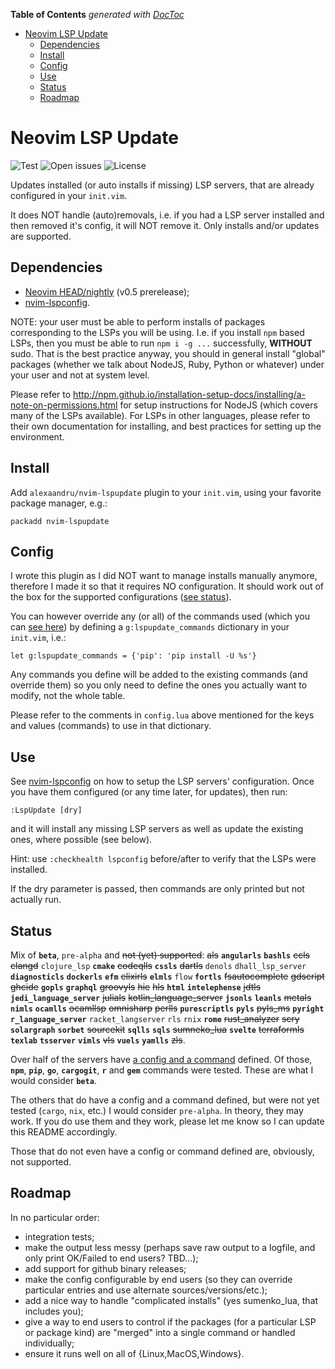 <!-- START doctoc generated TOC please keep comment here to allow auto update -->
<!-- DON'T EDIT THIS SECTION, INSTEAD RE-RUN doctoc TO UPDATE -->

**Table of Contents** _generated with [DocToc](https://github.com/thlorenz/doctoc)_

- [Neovim LSP Update](#neovim-lsp-update)
  - [Dependencies](#dependencies)
  - [Install](#install)
  - [Config](#config)
  - [Use](#use)
  - [Status](#status)
  - [Roadmap](#roadmap)

<!-- END doctoc generated TOC please keep comment here to allow auto update -->

# Neovim LSP Update

![Test](https://github.com/alexaandru/nvim-lspupdate/workflows/Test/badge.svg)
![Open issues](https://img.shields.io/github/issues/alexaandru/nvim-lspupdate.svg)
![License](https://img.shields.io/badge/License-MIT-blue.svg)

Updates installed (or auto installs if missing) LSP servers, that are already
configured in your `init.vim`.

It does NOT handle (auto)removals, i.e. if you had a LSP
server installed and then removed it's config, it will NOT
remove it. Only installs and/or updates are supported.

## Dependencies

- [Neovim HEAD/nightly](https://github.com/neovim/neovim/releases/tag/nightly) (v0.5 prerelease);
- [nvim-lspconfig](https://github.com/neovim/nvim-lspconfig).

NOTE: your user must be able to perform installs of packages corresponding to the LSPs
you will be using. I.e. if you install `npm` based LSPs, then you must be able to
run `npm i -g ...` successfully, **WITHOUT** sudo. That is the best practice anyway,
you should in general install "global" packages (whether we talk about NodeJS, Ruby,
Python or whatever) under your user and not at system level.

Please refer to http://npm.github.io/installation-setup-docs/installing/a-note-on-permissions.html
for setup instructions for NodeJS (which covers many of the LSPs available). For
LSPs in other languages, please refer to their own documentation for installing,
and best practices for setting up the environment.

## Install

Add `alexaandru/nvim-lspupdate` plugin to your `init.vim`, using your favorite
package manager, e.g.:

```
packadd nvim-lspupdate
```

## Config

I wrote this plugin as I did NOT want to manage installs manually anymore,
therefore I made it so that it requires NO configuration. It should work
out of the box for the supported configurations ([see status](#status)).

You can however override any (or all) of the commands used (which you can
[see here](lua/lspupdate/config.lua#L85)) by defining a `g:lspupdate_commands`
dictionary in your `init.vim`, i.e.:

```VimL
let g:lspupdate_commands = {'pip': 'pip install -U %s'}
```

Any commands you define will be added to the existing commands (and override
them) so you only need to define the ones you actually want to modify, not the
whole table.

Please refer to the comments in `config.lua` above mentioned for the keys
and values (commands) to use in that dictionary.

## Use

See [nvim-lspconfig](https://github.com/neovim/nvim-lspconfig#quickstart) on
how to setup the LSP servers' configuration. Once you have them configured
(or any time later, for updates), then run:

```
:LspUpdate [dry]
```

and it will install any missing LSP servers as well as update the existing ones,
where possible (see below).

Hint: use `:checkhealth lspconfig` before/after to verify that the LSPs were
installed.

If the dry parameter is passed, then commands are only printed but not actually run.

## Status

Mix of **`beta`**, `pre-alpha` and <s>not (yet) supported</s>:
<s>als</s>
**`angularls`**
**`bashls`**
<s>ccls</s>
<s>clangd</s>
`clojure_lsp`
**`cmake`**
<s>codeqlls</s>
**`cssls`**
<s>dartls</s>
`denols`
`dhall_lsp_server`
**`diagnosticls`**
**`dockerls`**
**`efm`**
<s>elixirls</s>
**`elmls`**
`flow`
**`fortls`**
<s>fsautocomplete</s>
<s>gdscript</s>
<s>ghcide</s>
**`gopls`**
**`graphql`**
<s>groovyls</s>
<s>hie</s>
<s>hls</s>
**`html`**
**`intelephense`**
<s>jdtls</s>
**`jedi_language_server`**
<s>julials</s>
<s>kotlin_language_server</s>
**`jsonls`**
**`leanls`**
<s>metals</s>
**`nimls`**
**`ocamlls`**
<s>ocamllsp</s>
<s>omnisharp</s>
<s>perlls</s>
**`purescriptls`**
**`pyls`**
<s>pyls_ms</s>
**`pyright`**
**`r_language_server`**
`racket_langserver`
`rls`
`rnix`
**`rome`**
<s>rust_analyzer</s>
<s>scry</s>
**`solargraph`**
**`sorbet`**
<s>sourcekit</s>
**`sqlls`**
**`sqls`**
<s>sumneko_lua</s>
**`svelte`**
<s>terraformls</s>
**`texlab`**
**`tsserver`**
**`vimls`**
<s>vls</s>
**`vuels`**
**`yamlls`**
<s>zls</s>.

Over half of the servers have [a config and a command](lua/lspupdate/config.lua)
defined. Of those, **`npm`**, **`pip`**, **`go`**, **`cargogit`**, **`r`** and **`gem`**
commands were tested. These are what I would consider **`beta`**.

The others that do have a config and a command defined, but were not yet
tested (`cargo`, `nix`, etc.) I would consider `pre-alpha`. In theory,
they may work. If you do use them and they work, please let me know so I
can update this README accordingly.

Those that do not even have a config or command defined are, obviously,
not supported.

## Roadmap

In no particular order:

- integration tests;
- make the output less messy (perhaps save raw output to a logfile, and only print
  OK/Failed to end users? TBD...);
- add support for github binary releases;
- make the config configurable by end users (so they can override
  particular entries and use alternate sources/versions/etc.);
- add a nice way to handle "complicated installs" (yes sumenko_lua,
  that includes you);
- give a way to end users to control if the packages (for a
  particular LSP or package kind) are "merged" into a single
  command or handled individually;
- ensure it runs well on all of {Linux,MacOS,Windows}.
